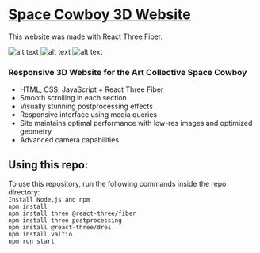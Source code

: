 # [**Space Cowboy 3D Website**](https://spcwby.com)
This website was made with React Three Fiber.

![alt text](https://i.imgur.com/ggFo497.png)
![alt text](https://i.imgur.com/msGNfAh.png)
![alt text](https://i.imgur.com/oYLkBE5.png)

### Responsive 3D Website for the Art Collective Space Cowboy

- HTML, CSS, JavaScript + React Three Fiber 
- Smooth scrolling in each section
- Visually stunning postprocessing effects
- Responsive interface using media queries
- Site maintains optimal performance with low-res images and optimized geometry
- Advanced camera capabilities 


## Using this repo:
To use this repository, run the following commands inside the repo directory: \
`Install Node.js and npm` \
`npm install` \
`npm install three @react-three/fiber ` \
`npm install three postprocessing ` \
`npm install @react-three/drei` \
`npm install valtio ` \
`npm run start` 
